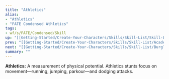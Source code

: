 ```yaml
---
title: "Athletics"
alias:
- "Athletics"
- "FATE Condensed Athletics"
tags:
- wf/s/FATE/Condensed/Skill
up: "[[Getting-Started/Create-Your-Characters/Skills/Skill-List/Skill-List]]"
prev: "[[Getting-Started/Create-Your-Characters/Skills/Skill-List/Academics]]"
next: "[[Getting-Started/Create-Your-Characters/Skills/Skill-List/Burglary]]"
summary: ""
---
```

**Athletics:** A measurement of physical potential. Athletics stunts focus on movement—running, jumping, parkour—and dodging attacks.